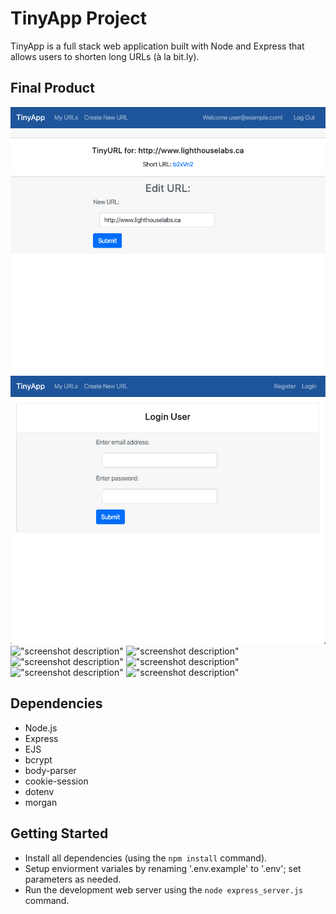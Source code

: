 # TinyApp Project

TinyApp is a full stack web application built with Node and Express that allows users to shorten long URLs (à la bit.ly).

## Final Product

!["Screenshot of Edit URL Page"](https://raw.githubusercontent.com/jeff-sexton/tinyapp/master/docs/TinyAppEditURL.png)
!["Screenshot of Login Page"](https://github.com/jeff-sexton/tinyapp/blob/master/docs/TinyAppLogin.png?raw=true)
!["screenshot description"](#)
!["screenshot description"](#)
!["screenshot description"](#)
!["screenshot description"](#)
!["screenshot description"](#)
!["screenshot description"](#)

## Dependencies

- Node.js
- Express
- EJS
- bcrypt
- body-parser
- cookie-session
- dotenv
- morgan

## Getting Started

- Install all dependencies (using the `npm install` command).
- Setup enviorment variales by renaming '.env.example' to '.env'; set parameters as needed.
- Run the development web server using the `node express_server.js` command.
